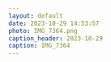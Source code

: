 ```yaml
---
layout: default
date: 2023-10-29 14:53:57
photo: IMG_7364.png
caption_header: 2023-10-29
caption: IMG_7364
---
```

